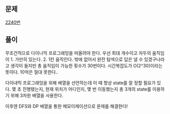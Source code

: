 ## 문제
[2240번](https://www.acmicpc.net/problem/2240)

## 풀이
무조건적으로 다이나믹 프로그래밍을 떠올려야 한다. 우선 최대 개수이고 자두의 움직임이 1. 가만히 있는다. 2. 1칸 움직인다. 밖에 없어서 완전 탐색으로 답은 낼 수 있겠구나라고 생각이 들지만 총 움직임이 가능한 횟수가 30번이다. 시간복잡도가 O(2^30)이라는 뜻이다. 10억은 절대 못한다..

다이내믹 프로그래밍을 위해 배열을 선언하는데 이 때 항상 state를 잘 정할 필요가 있다. 몇 초 진행됐는지, 현재 위치가 어디인지, 몇 번 이동했는지 총 3개의 state를 이용하기 위해 3차원 배열을 사용한다.

이후엔 DFS와 DP 배열을 통한 메모이제이션으로 문제를 해결한다!

